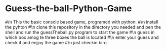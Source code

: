 # Guess-the-ball-Python-Game
#/n This the basic console based game, programed with python.
#\n install  the  pyhton
#\n clone this repository in the directory  you needed and pen the shell and run the guessTheball.py program to  start the game
#\n guess in which box amog te three boxes the ball is located
#\n enter your guess and check it and enjjoy the game
#\n just checkin biro
